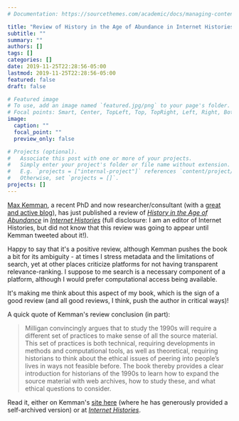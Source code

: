```yaml
---
# Documentation: https://sourcethemes.com/academic/docs/managing-content/

title: "Review of History in the Age of Abundance in Internet Histories"
subtitle: ""
summary: ""
authors: []
tags: []
categories: []
date: 2019-11-25T22:28:56-05:00
lastmod: 2019-11-25T22:28:56-05:00
featured: false
draft: false

# Featured image
# To use, add an image named `featured.jpg/png` to your page's folder.
# Focal points: Smart, Center, TopLeft, Top, TopRight, Left, Right, BottomLeft, Bottom, BottomRight.
image:
  caption: ""
  focal_point: ""
  preview_only: false

# Projects (optional).
#   Associate this post with one or more of your projects.
#   Simply enter your project's folder or file name without extension.
#   E.g. `projects = ["internal-project"]` references `content/project/deep-learning/index.md`.
#   Otherwise, set `projects = []`.
projects: []
---
```


[Max Kemman](https://www.maxkemman.nl), a recent PhD and now researcher/consultant (with a [great and active blog](https://www.maxkemman.nl)), has just published a review of [*History in the Age of Abundance*](/publication/history-in-the-age-of-abundance) in [*Internet Histories*](https://www.google.com/search?client=safari&rls=en&q=internet+histories&ie=UTF-8&oe=UTF-8) (full disclosure: I am an editor of Internet Histories, but did not know that this review was going to appear until Kemman tweeted about it!).

Happy to say that it's a positive review, although Kemman pushes the book a bit for its ambiguity - at times I stress metadata and the limitations of search, yet at other places criticize platforms for not having transparent relevance-ranking. I suppose to me search is a necessary component of a platform, although I would prefer computational access being available. 

It's making me think about this aspect of my book, which is the sign of a good review (and all good reviews, I think, push the author in critical ways)! 

A quick quote of Kemman's review conclusion (in part):

>Milligan convincingly argues that to study the 1990s will require a different set of practices to make sense of all the source material. This set of practices is both technical, requiring developments in methods and computational tools, as well as theoretical, requiring historians to think about the ethical issues of peering into people’s lives in ways not feasible before. The book thereby provides a clear introduction for historians of the 1990s to learn how to expand the source material with web archives, how to study these, and what ethical questions to consider. 

Read it, either on Kemman's [site here](https://www.maxkemman.nl/2019/11/book-review-ian-milligan-history-in-the-age-of-abundance/) (where he has generously provided a self-archived version) or at [*Internet Histories*](https://www.tandfonline.com/doi/full/10.1080/24701475.2019.1681715). 